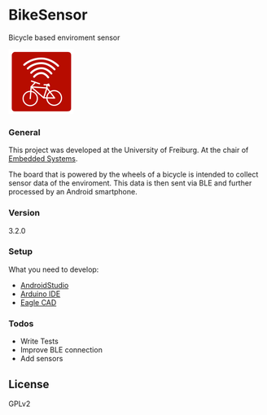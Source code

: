 # BikeSensor
Bicycle based enviroment sensor

![Bike Sensor Icon](icon.svg)

### General

This project was developed at the University of Freiburg. At the chair of [Embedded Systems].

The board that is powered by the wheels of a bicycle is intended to collect sensor data of the enviroment.
This data is then sent via BLE and further processed by an Android smartphone.

### Version
3.2.0

### Setup

What you need to develop:

- [AndroidStudio]
- [Arduino IDE]
- [Eagle CAD]


### Todos

 - Write Tests
 - Improve BLE connection
 - Add sensors

License
----

GPLv2

[//]: # (These are reference links used in the body of this note and get stripped out when the markdown processor does it's job. There is no need to format nicely because it shouldn't be seen. Thanks SO - http://stackoverflow.com/questions/4823468/store-comments-in-markdown-syntax)


   [AndroidStudio]: <https://developer.android.com/sdk/index.html>
   [Arduino IDE]: <https://www.arduino.cc/en/Main/Software>
   [Eagle CAD]: <https://www.cadsoft.de/download-eagle/>
   [Embedded Systems]: <https://earth.informatik.uni-freiburg.de/>
